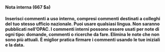 **Nota interna (667 $a)**

#### Inserisci commenti a uso interno, compresi commenti destinati a colleghi del tuo stesso ufficio nazionale. Puoi usare qualsiasi lingua. Non saranno pubblicati nell’OPAC. I commenti interni possono essere usati per note di ogni tipo: domande, commenti o ricerche da fare. Elimina le note che non sono più attuali. È miglior pratica firmare i commenti usando le tue iniziali e la data.